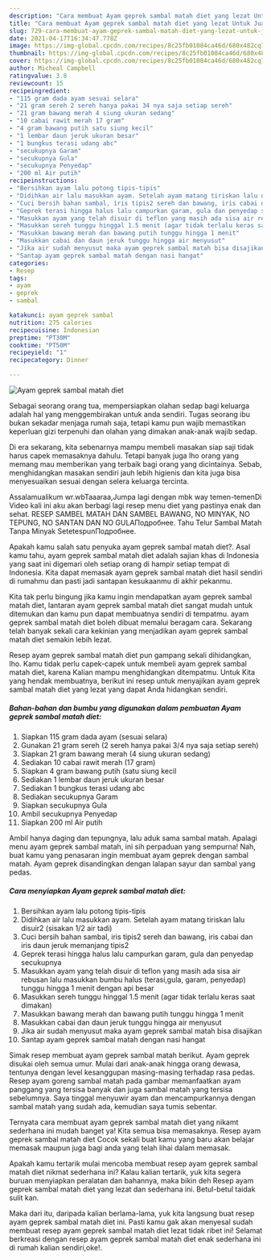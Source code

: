 ```yaml
---
description: "Cara membuat Ayam geprek sambal matah diet yang lezat Untuk Jualan"
title: "Cara membuat Ayam geprek sambal matah diet yang lezat Untuk Jualan"
slug: 729-cara-membuat-ayam-geprek-sambal-matah-diet-yang-lezat-untuk-jualan
date: 2021-04-17T16:34:47.778Z
image: https://img-global.cpcdn.com/recipes/8c25fb01084ca46d/680x482cq70/ayam-geprek-sambal-matah-diet-foto-resep-utama.jpg
thumbnail: https://img-global.cpcdn.com/recipes/8c25fb01084ca46d/680x482cq70/ayam-geprek-sambal-matah-diet-foto-resep-utama.jpg
cover: https://img-global.cpcdn.com/recipes/8c25fb01084ca46d/680x482cq70/ayam-geprek-sambal-matah-diet-foto-resep-utama.jpg
author: Micheal Campbell
ratingvalue: 3.8
reviewcount: 15
recipeingredient:
- "115 gram dada ayam sesuai selara"
- "21 gram sereh 2 sereh hanya pakai 34 nya saja setiap sereh"
- "21 gram bawang merah 4 siung ukuran sedang"
- "10 cabai rawit merah 17 gram"
- "4 gram bawang putih satu siung kecil"
- "1 lembar daun jeruk ukuran besar"
- "1 bungkus terasi udang abc"
- "secukupnya Garam"
- "secukupnya Gula"
- "secukupnya Penyedap"
- "200 ml Air putih"
recipeinstructions:
- "Bersihkan ayam lalu potong tipis-tipis"
- "Didihkan air lalu masukkan ayam. Setelah ayam matang tiriskan lalu disuir2 (sisakan 1/2 air tadi)"
- "Cuci bersih bahan sambal, iris tipis2 sereh dan bawang, iris cabai dan iris daun jeruk memanjang tipis2"
- "Geprek terasi hingga halus lalu campurkan garam, gula dan penyedap secukupnya"
- "Masukkan ayam yang telah disuir di teflon yang masih ada sisa air rebusan lalu masukkan bumbu halus (terasi,gula, garam, penyedap) tunggu hingga 1 menit dengan api besar"
- "Masukkan sereh tunggu hinggal 1.5 menit (agar tidak terlalu keras saat dimakan)"
- "Masukkan bawang merah dan bawang putih tunggu hingga 1 menit"
- "Masukkan cabai dan daun jeruk tunggu hingga air menyusut"
- "Jika air sudah menyusut maka ayam geprek sambal matah bisa disajikan"
- "Santap ayam geprek sambal matah dengan nasi hangat"
categories:
- Resep
tags:
- ayam
- geprek
- sambal

katakunci: ayam geprek sambal 
nutrition: 275 calories
recipecuisine: Indonesian
preptime: "PT30M"
cooktime: "PT50M"
recipeyield: "1"
recipecategory: Dinner

---
```



![Ayam geprek sambal matah diet](https://img-global.cpcdn.com/recipes/8c25fb01084ca46d/680x482cq70/ayam-geprek-sambal-matah-diet-foto-resep-utama.jpg)

Sebagai seorang orang tua, mempersiapkan olahan sedap bagi keluarga adalah hal yang menggembirakan untuk anda sendiri. Tugas seorang ibu bukan sekadar menjaga rumah saja, tetapi kamu pun wajib memastikan keperluan gizi terpenuhi dan olahan yang dimakan anak-anak wajib sedap.

Di era  sekarang, kita sebenarnya mampu membeli masakan siap saji tidak harus capek memasaknya dahulu. Tetapi banyak juga lho orang yang memang mau memberikan yang terbaik bagi orang yang dicintainya. Sebab, menghidangkan masakan sendiri jauh lebih higienis dan kita juga bisa menyesuaikan sesuai dengan selera keluarga tercinta. 

Assalamualikum wr.wbTaaaraa,Jumpa lagi dengan mbk way temen-temenDi Video kali ini aku akan berbagi lagi resep menu diet yang pastinya enak dan sehat. RESEP SAMBEL MATAH DAN SAMBEL BAWANG, NO MINYAK, NO TEPUNG, NO SANTAN DAN NO GULAПодробнее. Tahu Telur Sambal Matah Tanpa Minyak SetetespunПодробнее.

Apakah kamu salah satu penyuka ayam geprek sambal matah diet?. Asal kamu tahu, ayam geprek sambal matah diet adalah sajian khas di Indonesia yang saat ini digemari oleh setiap orang di hampir setiap tempat di Indonesia. Kita dapat memasak ayam geprek sambal matah diet hasil sendiri di rumahmu dan pasti jadi santapan kesukaanmu di akhir pekanmu.

Kita tak perlu bingung jika kamu ingin mendapatkan ayam geprek sambal matah diet, lantaran ayam geprek sambal matah diet sangat mudah untuk ditemukan dan kamu pun dapat membuatnya sendiri di tempatmu. ayam geprek sambal matah diet boleh dibuat memalui beragam cara. Sekarang telah banyak sekali cara kekinian yang menjadikan ayam geprek sambal matah diet semakin lebih lezat.

Resep ayam geprek sambal matah diet pun gampang sekali dihidangkan, lho. Kamu tidak perlu capek-capek untuk membeli ayam geprek sambal matah diet, karena Kalian mampu menghidangkan ditempatmu. Untuk Kita yang hendak membuatnya, berikut ini resep untuk menyajikan ayam geprek sambal matah diet yang lezat yang dapat Anda hidangkan sendiri.

<!--inarticleads1-->

##### Bahan-bahan dan bumbu yang digunakan dalam pembuatan Ayam geprek sambal matah diet:

1. Siapkan 115 gram dada ayam (sesuai selara)
1. Gunakan 21 gram sereh (2 sereh hanya pakai 3/4 nya saja setiap sereh)
1. Siapkan 21 gram bawang merah (4 siung ukuran sedang)
1. Sediakan 10 cabai rawit merah (17 gram)
1. Siapkan 4 gram bawang putih (satu siung kecil
1. Sediakan 1 lembar daun jeruk ukuran besar
1. Sediakan 1 bungkus terasi udang abc
1. Sediakan secukupnya Garam
1. Siapkan secukupnya Gula
1. Ambil secukupnya Penyedap
1. Siapkan 200 ml Air putih


Ambil hanya daging dan tepungnya, lalu aduk sama sambal matah. Apalagi menu ayam geprek sambal matah, ini sih perpaduan yang sempurna! Nah, buat kamu yang penasaran ingin membuat ayam geprek dengan sambal matah. Ayam geprek disandingkan dengan lalapan sayur dan sambal yang pedas. 

<!--inarticleads2-->

##### Cara menyiapkan Ayam geprek sambal matah diet:

1. Bersihkan ayam lalu potong tipis-tipis
1. Didihkan air lalu masukkan ayam. Setelah ayam matang tiriskan lalu disuir2 (sisakan 1/2 air tadi)
1. Cuci bersih bahan sambal, iris tipis2 sereh dan bawang, iris cabai dan iris daun jeruk memanjang tipis2
1. Geprek terasi hingga halus lalu campurkan garam, gula dan penyedap secukupnya
1. Masukkan ayam yang telah disuir di teflon yang masih ada sisa air rebusan lalu masukkan bumbu halus (terasi,gula, garam, penyedap) tunggu hingga 1 menit dengan api besar
1. Masukkan sereh tunggu hinggal 1.5 menit (agar tidak terlalu keras saat dimakan)
1. Masukkan bawang merah dan bawang putih tunggu hingga 1 menit
1. Masukkan cabai dan daun jeruk tunggu hingga air menyusut
1. Jika air sudah menyusut maka ayam geprek sambal matah bisa disajikan
1. Santap ayam geprek sambal matah dengan nasi hangat


Simak resep membuat ayam geprek sambal matah berikut. Ayam geprek disukai oleh semua umur. Mulai dari anak-anak hingga orang dewasa, tentunya dengan level kesanggupan masing-masing terhadap rasa pedas. Resep ayam goreng sambal matah pada gambar memanfaatkan ayam panggang yang tersisa banyak dan juga sambal matah yang tersisa sebelumnya. Saya tinggal menyuwir ayam dan mencampurkannya dengan sambal matah yang sudah ada, kemudian saya tumis sebentar. 

Ternyata cara membuat ayam geprek sambal matah diet yang nikamt sederhana ini mudah banget ya! Kita semua bisa memasaknya. Resep ayam geprek sambal matah diet Cocok sekali buat kamu yang baru akan belajar memasak maupun juga bagi anda yang telah lihai dalam memasak.

Apakah kamu tertarik mulai mencoba membuat resep ayam geprek sambal matah diet nikmat sederhana ini? Kalau kalian tertarik, yuk kita segera buruan menyiapkan peralatan dan bahannya, maka bikin deh Resep ayam geprek sambal matah diet yang lezat dan sederhana ini. Betul-betul taidak sulit kan. 

Maka dari itu, daripada kalian berlama-lama, yuk kita langsung buat resep ayam geprek sambal matah diet ini. Pasti kamu gak akan menyesal sudah membuat resep ayam geprek sambal matah diet lezat tidak ribet ini! Selamat berkreasi dengan resep ayam geprek sambal matah diet enak sederhana ini di rumah kalian sendiri,oke!.

